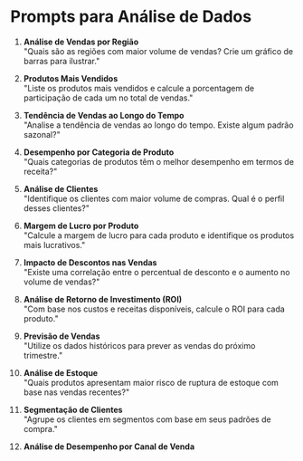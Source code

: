 # Prompts para Análise de Dados

1. **Análise de Vendas por Região**  
    "Quais são as regiões com maior volume de vendas? Crie um gráfico de barras para ilustrar."

2. **Produtos Mais Vendidos**  
    "Liste os produtos mais vendidos e calcule a porcentagem de participação de cada um no total de vendas."

3. **Tendência de Vendas ao Longo do Tempo**  
    "Analise a tendência de vendas ao longo do tempo. Existe algum padrão sazonal?"

4. **Desempenho por Categoria de Produto**  
    "Quais categorias de produtos têm o melhor desempenho em termos de receita?"

5. **Análise de Clientes**  
    "Identifique os clientes com maior volume de compras. Qual é o perfil desses clientes?"

6. **Margem de Lucro por Produto**  
    "Calcule a margem de lucro para cada produto e identifique os produtos mais lucrativos."

7. **Impacto de Descontos nas Vendas**  
    "Existe uma correlação entre o percentual de desconto e o aumento no volume de vendas?"

8. **Análise de Retorno de Investimento (ROI)**  
    "Com base nos custos e receitas disponíveis, calcule o ROI para cada produto."

9. **Previsão de Vendas**  
    "Utilize os dados históricos para prever as vendas do próximo trimestre."

10. **Análise de Estoque**  
     "Quais produtos apresentam maior risco de ruptura de estoque com base nas vendas recentes?"

11. **Segmentação de Clientes**  
     "Agrupe os clientes em segmentos com base em seus padrões de compra."

12. **Análise de Desempenho por Canal de Venda**  